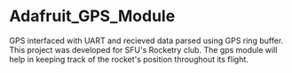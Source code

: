 # Adafruit_GPS_Module
GPS interfaced with UART and recieved data parsed using GPS ring buffer. This project was developed for SFU's Rocketry club. The gps module will help in keeping track of the rocket's position throughout its flight.  
